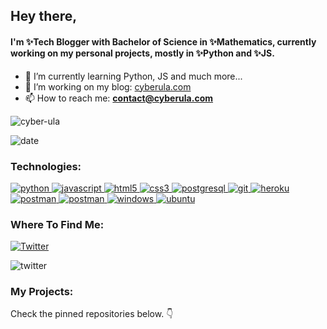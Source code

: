 <h2>Hey there,</h2>
<h4>I'm ✨Tech Blogger with Bachelor of Science in ✨Mathematics, currently working on my personal projects, mostly in ✨Python and ✨JS.</h4>


- 🌱 I’m currently learning Python, JS and much more...
- 🔭 I’m working on my blog: [cyberula.com](https://cyberula.com)
- 📫 How to reach me: **contact@cyberula.com**

<p align="left"> <img src="https://komarev.com/ghpvc/?username=cyber-ulap&label=Profile%20views&color=0e75b6&style=flat" alt="cyber-ula" /> </p>
<p align="left"><img src="https://badgen.net/https/cal-badge-icd0onfvrxx6.runkit.sh" alt="date"/></p>

<h3 align="left">Technologies:</h3>

<p align="left">
<a href="https://www.python.org" target="_blank"> <img src="https://img.shields.io/badge/Python-14354C?style=for-the-badge&logo=python&logoColor=white" alt="python" /> </a> 
<a href="https://developer.mozilla.org/en-US/docs/Web/JavaScript" target="_blank"> 
<img src="https://img.shields.io/badge/JavaScript-F7DF1E?style=for-the-badge&logo=javascript&logoColor=black" alt="javascript" /> </a> 
<a href="https://www.w3.org/html/" target="_blank"> <img src="https://img.shields.io/badge/HTML5-E34F26?style=for-the-badge&logo=html5&logoColor=white" alt="html5" /> </a>
<a href="https://www.w3schools.com/css/" target="_blank"> <img src="https://img.shields.io/badge/CSS3-1572B6?style=for-the-badge&logo=css3&logoColor=white" alt="css3" /> </a>
<a href="https://www.postgresql.org" target="_blank"> <img src="https://img.shields.io/badge/PostgreSQL-316192?style=for-the-badge&logo=postgresql&logoColor=white" alt="postgresql" /> </a>
<a href="https://git-scm.com/" target="_blank"> <img src="https://img.shields.io/badge/Git-F05032?style=for-the-badge&logo=git&logoColor=white" alt="git" /> </a>
<a href="https://heroku.com" target="_blank"> <img src="https://img.shields.io/badge/Heroku-430098?style=for-the-badge&logo=heroku&logoColor=white" alt="heroku" /> </a>
<a href="https://postman.com" target="_blank"> <img src="https://img.shields.io/badge/postman-E95723?style=for-the-badge&logo=postman&logoColor=white" alt="postman" /> 
 </a>
<a href="https://code.visualstudio.com" target="_blank"> <img src="https://img.shields.io/badge/VS_Code-0078D4?style=for-the-badge&logo=visual%20studio%20code&logoColor=white" alt="postman" /> </a>
<a href="https://www.microsoft.com/pl-pl/software-download/windows10" target="_blank"> <img src="https://img.shields.io/badge/Windows-0078D6?style=for-the-badge&logo=windows&logoColor=white" alt="windows" /> </a>
 <a href="https://ubuntu.com" target="_blank"> <img src="https://img.shields.io/badge/Ubuntu-E95420?style=for-the-badge&logo=ubuntu&logoColor=white" alt="ubuntu" /> </a>
</p>

<!--
</br>
<a href="https://github.com/cyber-ula">
  <img align="left" width="450" src="https://github-readme-stats.vercel.app/api?username=cyber-ula&count_private=true&show_icons=true&theme=onedark&hide=stars" alt="cyber-ula's GitHub stats" />
</a>
 </br>
<a href="https://github.com/cyber-ula">
  <img align="right" width="350" src="https://github-readme-stats.vercel.app/api/top-langs/?username=cyber-ula&layout=compact&theme=react" alt="Top languages" />
</br>
-->
<h3>Where To Find Me:</h3>
<!-- <p>
<p><a href="https://github.com/cyber-ula" target="_blank"><img alt="Github" src="https://img.shields.io/badge/GitHub-%2312100E.svg?&style=for-the-badge&logo=Github&logoColor=white" /></a>--> <a href="https://twitter.com/cyber_ula" target="_blank"><img alt="Twitter" src="https://img.shields.io/badge/twitter-%231DA1F2.svg?&style=for-the-badge&logo=twitter&logoColor=white" /></a> 
</p> 
<p align="left"><img src="https://badgen.net/twitter/follow/cyber_ula" alt="twitter"/></p>


<h3>My Projects:</h3>
<p>
Check the pinned repositories below. 👇
</p>
<!--
**cyber-ula/cyber-ula** is a ✨ _special_ ✨ repository because its `README.md` (this file) appears on your GitHub profile.

Here are some ideas to get you started:

- 🔭 I’m currently working on ...
- 🌱 I’m currently learning ...
- 👯 I’m looking to collaborate on ...
- 🤔 I’m looking for help with ...
- 💬 Ask me about ...
- 📫 How to reach me: ...
- 😄 Pronouns: ...
- ⚡ Fun fact: ...
-->

